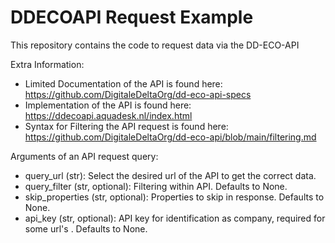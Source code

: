 # DDECOAPI Request Example
This repository contains the code to request data via the DD-ECO-API

Extra Information:
 - Limited Documentation of the API is found here: https://github.com/DigitaleDeltaOrg/dd-eco-api-specs
 - Implementation of the API is found here: https://ddecoapi.aquadesk.nl/index.html
 - Syntax for Filtering the API request is found here: https://github.com/DigitaleDeltaOrg/dd-eco-api/blob/main/filtering.md

Arguments of an API request query:
 - query_url (str): Select the desired url of the API to get the correct data.
 - query_filter (str, optional): Filtering within API. Defaults to None.
 - skip_properties (str, optional): Properties to skip in response. Defaults to None.
 - api_key (str, optional): API key for identification as company, required for some url's . Defaults to None.
